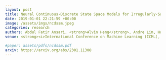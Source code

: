 ```yaml
---
layout: post
title: Neural Continuous-Discrete State Space Models for Irregularly-Sampled Time Series
date: 2019-01-01 22:21:59 +00:00
image: /assets/imgs/ncdssm.jpeg
categories: research
authors: Abdul Fatir Ansari, <strong>Alvin Heng</strong>, Andre Lim, Harold Soh
venue: <strong><i>International Conference on Machine Learning (ICML), 2023, Oral</i></strong>

#paper: assets/pdfs/ncdssm.pdf
arxiv: https://arxiv.org/abs/2301.11308
---
```

